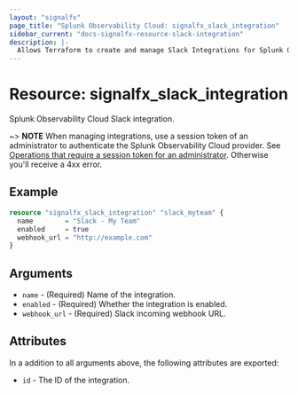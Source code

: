 ```yaml
---
layout: "signalfx"
page_title: "Splunk Observability Cloud: signalfx_slack_integration"
sidebar_current: "docs-signalfx-resource-slack-integration"
description: |-
  Allows Terraform to create and manage Slack Integrations for Splunk Observability Cloud
---
```


# Resource: signalfx_slack_integration

Splunk Observability Cloud Slack integration.

~> **NOTE** When managing integrations, use a session token of an administrator to authenticate the Splunk Observability Cloud provider. See [Operations that require a session token for an administrator](https://dev.splunk.com/observability/docs/administration/authtokens#Operations-that-require-a-session-token-for-an-administrator). Otherwise you'll receive a 4xx error.

## Example

```tf
resource "signalfx_slack_integration" "slack_myteam" {
  name        = "Slack - My Team"
  enabled     = true
  webhook_url = "http://example.com"
}
```

## Arguments

* `name` - (Required) Name of the integration.
* `enabled` - (Required) Whether the integration is enabled.
* `webhook_url` - (Required) Slack incoming webhook URL.

## Attributes

In a addition to all arguments above, the following attributes are exported:

* `id` - The ID of the integration.
